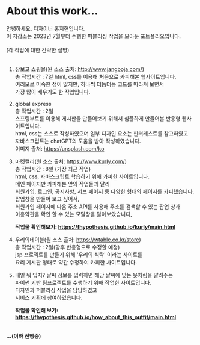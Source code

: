 # About this work...<br>
안녕하세요. 디자이너 홍지현입니다.<br>
이 저장소는 2023년 7월부터 수행한 퍼블리싱 작업을 모아둔 포트폴리오입니다.<br>
<br>
(각 작업에 대한 간략한 설명)<br>
<br>
1. 장보고 쇼핑몰(원 소스 출처: http://www.jangboja.com/)<br>
   총 작업시간 : 7일
   html, css를 이용해 처음으로 카피해본 웹사이트입니다.<br>
   여러모로 미숙한 점이 많지만, 하나씩 더듬더듬 코드를 따라쳐 보면서<br>
   가장 많이 배우기도 한 작업입니다.<br>

2. global express<br>
   총 작업시간 : 2일<br>
   스프링부트를 이용해 게시판을 만들어보기 위해서 심플하게 만들어본 반응형 웹사이트입니다.<br>
   html, css는 스스로 작성하였으며 일부 디자인 요소는 핀터레스트를 참고하였고<br>
   자바스크립트는 chatGPT의 도움을 받아 작성하였습니다.<br>
   이미지 출처: https://unsplash.com/ko<br>
   
3. 마켓컬리(원 소스 출처: https://www.kurly.com/)<br>
   총 작업시간 : 8일 (가장 최근 작업)<br>
   html, css, 자바스크립트 학습하기 위해 카피한 사이트입니다.<br>
   메인 페이지만 카피해본 앞의 작업들과 달리<br>
   회원가입, 로그인, 공지사항, 서브 페이지 등 다양한 형태의 페이지를 카피했습니다.<br>
   팝업창을 만들어 보고 싶어서,<br>
   회원가입 페이지에 다음 주소 API를 사용해 주소를 검색할 수 있는 팝업 창과<br>
   이용약관을 확인 할 수 있는 모달창을 달아보았습니다,<br>

   <b>작업물 확인해보기: https://fhypothesis.github.io/kurly/main.html</b>
   

5. 우리의테이블(원 소스 출처: https://wtable.co.kr/store)<br>
   총 작업시간 : 2일(향후 반응형으로 수정할 예정)<br>
   jsp 프로젝트를 만들기 위해 '우리의 식탁' 이라는 사이트를<br>
   요리 게시판 형태로 약간 수정하여 카피한 사이트입니다.<br>

6. 내일 뭐 입지?
   날씨 정보를 입력하면 해당 날씨에 맞는 옷차림을 알려주는<br>
   파이썬 기반 팀프로젝트를 수행하기 위해 작업한 사이트입니다.<br>
   디자인과 퍼블리싱 작업을 담당하였고<br>
   서비스 기획에 참여하였습니다.<br>

   <b>작업물 확인해 보기: https://fhypothesis.github.io/how_about_this_outfit/main.html</p>
   
<br>
   ...(이하 진행중)

